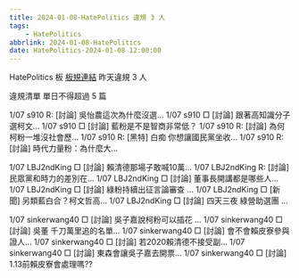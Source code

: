 ```yaml
---
title: 2024-01-08-HatePolitics 違規 3 人
tags:
    - HatePolitics
abbrlink: 2024-01-08-HatePolitics
date: HatePolitics-2024-01-08 12:00:00
---
```

HatePolitics 板 [板規連結](https://www.ptt.cc/bbs/HatePolitics/M.1617115262.A.D60.html)
昨天違規 3 人
<!-- more -->

違規清單
單日不得超過 5 篇

1/07 s910 R: [討論] 吳怡農這次為什麼沒選…
1/07 s910 □ [討論] 跟著高知識分子選柯文…
1/07 s910 □ [討論] 藍粉是不是智商非常低？
1/07 s910 R: [討論] 為何柯粉一堆沒社會歷…
1/07 s910 R: [黑特] 白痴 你想讓國民黨坐收…
1/07 s910 R: [討論] 時代力量粉：為什麼大…

1/07 LBJ2ndKing □ [討論] 賴清德那場子敢喊10萬…
1/07 LBJ2ndKing R: [討論] 民眾黨和時力的差別在…
1/07 LBJ2ndKing □ [討論] 董事長開講都是哪些人…
1/07 LBJ2ndKing □ [討論] 綠粉持續出征言論審查 …
1/07 LBJ2ndKing □ [新聞] 另類藍白合？柯文哲高…
1/07 LBJ2ndKing □ [討論] 四天三夜 綠營助選團 …

1/07 sinkerwang40 □ [討論] 吳子嘉說柯粉可以插花 …
1/07 sinkerwang40 □ [討論] 吳董 千刀萬里追的名單…
1/07 sinkerwang40 □ [討論] 會不會賴皮寮參與證人…
1/07 sinkerwang40 □ [討論] 若2020賴清德不接受副…
1/07 sinkerwang40 □ [討論] 東森會讓吳子嘉去開票…
1/07 sinkerwang40 □ [討論] 1.13前賴皮寮會處理嗎??
